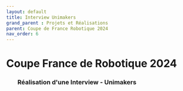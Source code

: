 ```yaml
---
layout: default
title: Interview Unimakers
grand_parent : Projets et Réalisations
parent: Coupe de France Robotique 2024
nav_order: 6
---
```


<h1><strong>Coupe France de Robotique 2024</strong></h1>

<h3 style="margin-left: 30px;">Réalisation d'une Interview - Unimakers</h3>